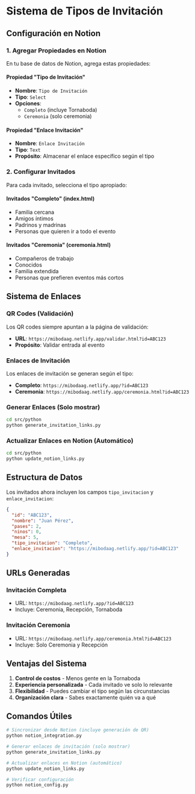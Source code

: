 # Sistema de Tipos de Invitación

## Configuración en Notion

### 1. Agregar Propiedades en Notion

En tu base de datos de Notion, agrega estas propiedades:

#### Propiedad "Tipo de Invitación"
- **Nombre**: `Tipo de Invitación`
- **Tipo**: `Select`
- **Opciones**:
  - `Completo` (incluye Tornaboda)
  - `Ceremonia` (solo ceremonia)

#### Propiedad "Enlace Invitación"
- **Nombre**: `Enlace Invitación`
- **Tipo**: `Text`
- **Propósito**: Almacenar el enlace específico según el tipo

### 2. Configurar Invitados

Para cada invitado, selecciona el tipo apropiado:

#### Invitados "Completo" (index.html)
- Familia cercana
- Amigos íntimos
- Padrinos y madrinas
- Personas que quieren ir a todo el evento

#### Invitados "Ceremonia" (ceremonia.html)
- Compañeros de trabajo
- Conocidos
- Familia extendida
- Personas que prefieren eventos más cortos

## Sistema de Enlaces

### QR Codes (Validación)
Los QR codes siempre apuntan a la página de validación:
- **URL**: `https://mibodaag.netlify.app/validar.html?id=ABC123`
- **Propósito**: Validar entrada al evento

### Enlaces de Invitación
Los enlaces de invitación se generan según el tipo:

- **Completo**: `https://mibodaag.netlify.app/?id=ABC123`
- **Ceremonia**: `https://mibodaag.netlify.app/ceremonia.html?id=ABC123`

### Generar Enlaces (Solo mostrar)
```bash
cd src/python
python generate_invitation_links.py
```

### Actualizar Enlaces en Notion (Automático)
```bash
cd src/python
python update_notion_links.py
```

## Estructura de Datos

Los invitados ahora incluyen los campos `tipo_invitacion` y `enlace_invitacion`:

```json
{
  "id": "ABC123",
  "nombre": "Juan Pérez",
  "pases": 2,
  "ninos": 0,
  "mesa": 5,
  "tipo_invitacion": "Completo",
  "enlace_invitacion": "https://mibodaag.netlify.app/?id=ABC123"
}
```

## URLs Generadas

### Invitación Completa
- URL: `https://mibodaag.netlify.app/?id=ABC123`
- Incluye: Ceremonia, Recepción, Tornaboda

### Invitación Ceremonia
- URL: `https://mibodaag.netlify.app/ceremonia.html?id=ABC123`
- Incluye: Solo Ceremonia y Recepción

## Ventajas del Sistema

1. **Control de costos** - Menos gente en la Tornaboda
2. **Experiencia personalizada** - Cada invitado ve solo lo relevante
3. **Flexibilidad** - Puedes cambiar el tipo según las circunstancias
4. **Organización clara** - Sabes exactamente quién va a qué

## Comandos Útiles

```bash
# Sincronizar desde Notion (incluye generación de QR)
python notion_integration.py

# Generar enlaces de invitación (solo mostrar)
python generate_invitation_links.py

# Actualizar enlaces en Notion (automático)
python update_notion_links.py

# Verificar configuración
python notion_config.py
``` 